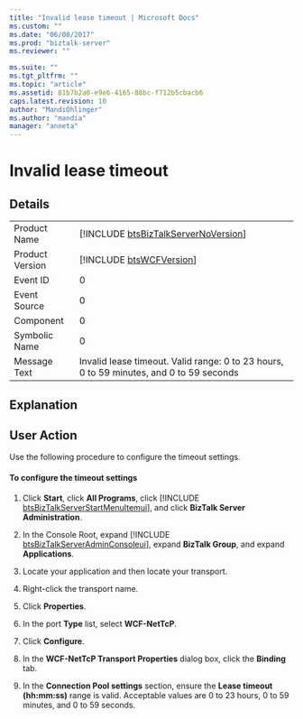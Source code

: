 ```yaml
---
title: "Invalid lease timeout | Microsoft Docs"
ms.custom: ""
ms.date: "06/08/2017"
ms.prod: "biztalk-server"
ms.reviewer: ""

ms.suite: ""
ms.tgt_pltfrm: ""
ms.topic: "article"
ms.assetid: 81b7b2a0-e9e6-4165-88bc-f712b5cbacb6
caps.latest.revision: 10
author: "MandiOhlinger"
ms.author: "mandia"
manager: "anneta"
---
```

# Invalid lease timeout
## Details  

|                 |                                                                                         |
|-----------------|-----------------------------------------------------------------------------------------|
|  Product Name   |   [!INCLUDE [btsBizTalkServerNoVersion](../includes/btsbiztalkservernoversion-md.md)]   |
| Product Version |               [!INCLUDE [btsWCFVersion](../includes/btswcfversion-md.md)]               |
|    Event ID     |                                            0                                            |
|  Event Source   |                                            0                                            |
|    Component    |                                            0                                            |
|  Symbolic Name  |                                            0                                            |
|  Message Text   | Invalid lease timeout. Valid range: 0 to 23 hours, 0 to 59 minutes, and 0 to 59 seconds |

## Explanation  

## User Action  
 Use the following procedure to configure the timeout settings.  

#### To configure the timeout settings  

1. Click <strong>Start</strong>, click <strong>All Programs</strong>, click [!INCLUDE [btsBizTalkServerStartMenuItemui](../includes/btsbiztalkserverstartmenuitemui-md.md)], and click <strong>BizTalk Server Administration</strong>.  

2. In the Console Root, expand [!INCLUDE [btsBizTalkServerAdminConsoleui](../includes/btsbiztalkserveradminconsoleui-md.md)], expand <strong>BizTalk Group</strong>, and expand  <strong>Applications</strong>.  

3. Locate your application and then locate your transport.  

4. Right-click the transport name.  

5. Click **Properties**.  

6. In the port **Type** list, select **WCF-NetTcP**.  

7. Click **Configure**.  

8. In the **WCF-NetTcP Transport Properties** dialog box, click the **Binding** tab.  

9. In the **Connection Pool settings** section, ensure the **Lease timeout (hh:mm:ss)** range is valid. Acceptable values are 0 to 23 hours, 0 to 59 minutes, and 0 to 59 seconds.
